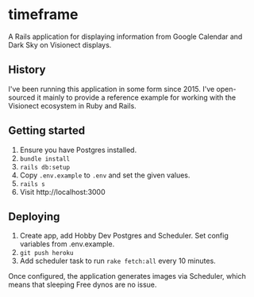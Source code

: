 # timeframe

A Rails application for displaying information from Google Calendar and Dark Sky on Visionect displays.

## History

I've been running this application in some form since 2015. I've open-sourced it mainly to provide a reference example for working with the Visionect ecosystem in Ruby and Rails.

## Getting started

1) Ensure you have Postgres installed.
1) `bundle install`
1) `rails db:setup`
1) Copy `.env.example` to `.env` and set the given values.
1) `rails s`
1) Visit http://localhost:3000

## Deploying

1) Create app, add Hobby Dev Postgres and Scheduler. Set config variables from .env.example.
2) `git push heroku`
3) Add scheduler task to run `rake fetch:all` every 10 minutes.

Once configured, the application generates images via Scheduler, which means that sleeping Free dynos are no issue.